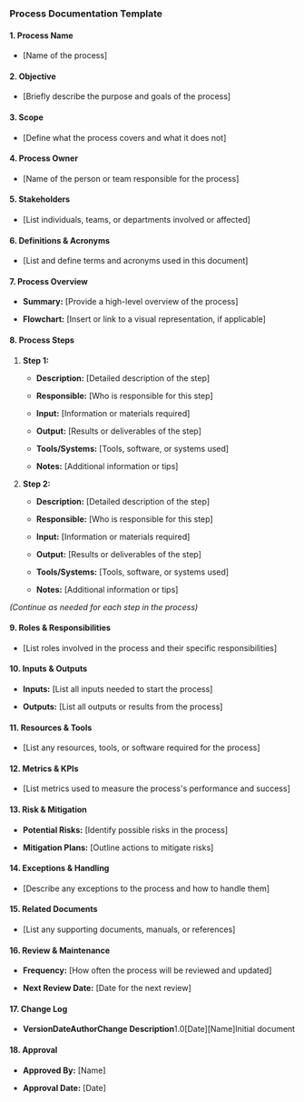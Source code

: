 ### **Process Documentation Template**

#### 1\. **Process Name**

*   \[Name of the process\]
    

#### 2\. **Objective**

*   \[Briefly describe the purpose and goals of the process\]
    

#### 3\. **Scope**

*   \[Define what the process covers and what it does not\]
    

#### 4\. **Process Owner**

*   \[Name of the person or team responsible for the process\]
    

#### 5\. **Stakeholders**

*   \[List individuals, teams, or departments involved or affected\]
    

#### 6\. **Definitions & Acronyms**

*   \[List and define terms and acronyms used in this document\]
    

#### 7\. **Process Overview**

*   **Summary:** \[Provide a high-level overview of the process\]
    
*   **Flowchart:** \[Insert or link to a visual representation, if applicable\]
    

#### 8\. **Process Steps**

1.  **Step 1:**
    
    *   **Description:** \[Detailed description of the step\]
        
    *   **Responsible:** \[Who is responsible for this step\]
        
    *   **Input:** \[Information or materials required\]
        
    *   **Output:** \[Results or deliverables of the step\]
        
    *   **Tools/Systems:** \[Tools, software, or systems used\]
        
    *   **Notes:** \[Additional information or tips\]
        
2.  **Step 2:**
    
    *   **Description:** \[Detailed description of the step\]
        
    *   **Responsible:** \[Who is responsible for this step\]
        
    *   **Input:** \[Information or materials required\]
        
    *   **Output:** \[Results or deliverables of the step\]
        
    *   **Tools/Systems:** \[Tools, software, or systems used\]
        
    *   **Notes:** \[Additional information or tips\]
        

_(Continue as needed for each step in the process)_

#### 9\. **Roles & Responsibilities**

*   \[List roles involved in the process and their specific responsibilities\]
    

#### 10\. **Inputs & Outputs**

*   **Inputs:** \[List all inputs needed to start the process\]
    
*   **Outputs:** \[List all outputs or results from the process\]
    

#### 11\. **Resources & Tools**

*   \[List any resources, tools, or software required for the process\]
    

#### 12\. **Metrics & KPIs**

*   \[List metrics used to measure the process's performance and success\]
    

#### 13\. **Risk & Mitigation**

*   **Potential Risks:** \[Identify possible risks in the process\]
    
*   **Mitigation Plans:** \[Outline actions to mitigate risks\]
    

#### 14\. **Exceptions & Handling**

*   \[Describe any exceptions to the process and how to handle them\]
    

#### 15\. **Related Documents**

*   \[List any supporting documents, manuals, or references\]
    

#### 16\. **Review & Maintenance**

*   **Frequency:** \[How often the process will be reviewed and updated\]
    
*   **Next Review Date:** \[Date for the next review\]
    

#### 17\. **Change Log**

*   **VersionDateAuthorChange Description**1.0\[Date\]\[Name\]Initial document
    

#### 18\. **Approval**

*   **Approved By:** \[Name\]
    
*   **Approval Date:** \[Date\]